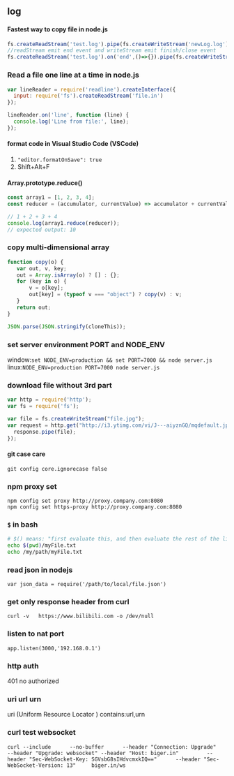 ## log

#### Fastest way to copy file in node.js
```js
fs.createReadStream('test.log').pipe(fs.createWriteStream('newLog.log'))
//readStream emit end event and writeStream emit finish/close event
fs.createReadStream('test.log').on('end',()=>{}).pipe(fs.createWriteStream('newLog.log').on('finish',()=>{}))
```


### Read a file one line at a time in node.js
```js
var lineReader = require('readline').createInterface({
  input: require('fs').createReadStream('file.in')
});

lineReader.on('line', function (line) {
  console.log('Line from file:', line);
});
```

#### format code in Visual Studio Code (VSCode)
1. `"editor.formatOnSave": true`
2. Shift+Alt+F


#### Array.prototype.reduce()
```js
const array1 = [1, 2, 3, 4];
const reducer = (accumulator, currentValue) => accumulator + currentValue;

// 1 + 2 + 3 + 4
console.log(array1.reduce(reducer));
// expected output: 10
```



### copy multi-dimensional array
```js
function copy(o) {
   var out, v, key;
   out = Array.isArray(o) ? [] : {};
   for (key in o) {
       v = o[key];
       out[key] = (typeof v === "object") ? copy(v) : v;
   }
   return out;
}

JSON.parse(JSON.stringify(cloneThis));

```

### set server environment PORT and NODE_ENV

window:`set NODE_ENV=production && set PORT=7000 && node server.js`  
linux:`NODE_ENV=production PORT=7000 node server.js`


### download file without 3rd part
```js
var http = require('http');
var fs = require('fs');

var file = fs.createWriteStream("file.jpg");
var request = http.get("http://i3.ytimg.com/vi/J---aiyznGQ/mqdefault.jpg", function(response) {
  response.pipe(file);
});
```

#### git case care
`git config core.ignorecase false`
### npm proxy set
`npm config set proxy http://proxy.company.com:8080`  
`npm config set https-proxy http://proxy.company.com:8080`  


### `$` in bash
```bash
# $() means: "first evaluate this, and then evaluate the rest of the line".
echo $(pwd)/myFile.txt
echo /my/path/myFile.txt
```


### read json in nodejs  
`var json_data = require('/path/to/local/file.json')`

### get only response header from curl
`curl -v   https://www.bilibili.com -o /dev/null`


### listen to nat port  
`app.listen(3000,'192.168.0.1')`  

### http auth  
401 no authorized  

### uri url urn  
uri (Uniform Resource Locator ) contains:url,urn


### curl test websocket  
`curl --include      --no-buffer      --header "Connection: Upgrade"      --header "Upgrade: websocket"
--header "Host: biger.in"         --header "Sec-WebSocket-Key: SGVsbG8sIHdvcmxkIQ=="      --header "Sec-WebSocket-Version: 13"     biger.in/ws`
